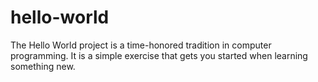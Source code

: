 # hello-world
The Hello World project is a time-honored tradition in computer programming. It is a simple exercise that gets you started when learning something new.


